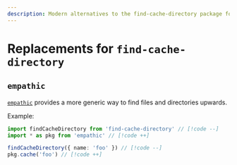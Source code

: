 ```yaml
---
description: Modern alternatives to the find-cache-directory package for locating cache directories
---
```


# Replacements for `find-cache-directory`

## `empathic`

[`empathic`](https://github.com/lukeed/empathic) provides a more generic way to find files and directories upwards.

Example:

```ts
import findCacheDirectory from 'find-cache-directory' // [!code --]
import * as pkg from 'empathic' // [!code ++]

findCacheDirectory({ name: 'foo' }) // [!code --]
pkg.cache('foo') // [!code ++]
```
